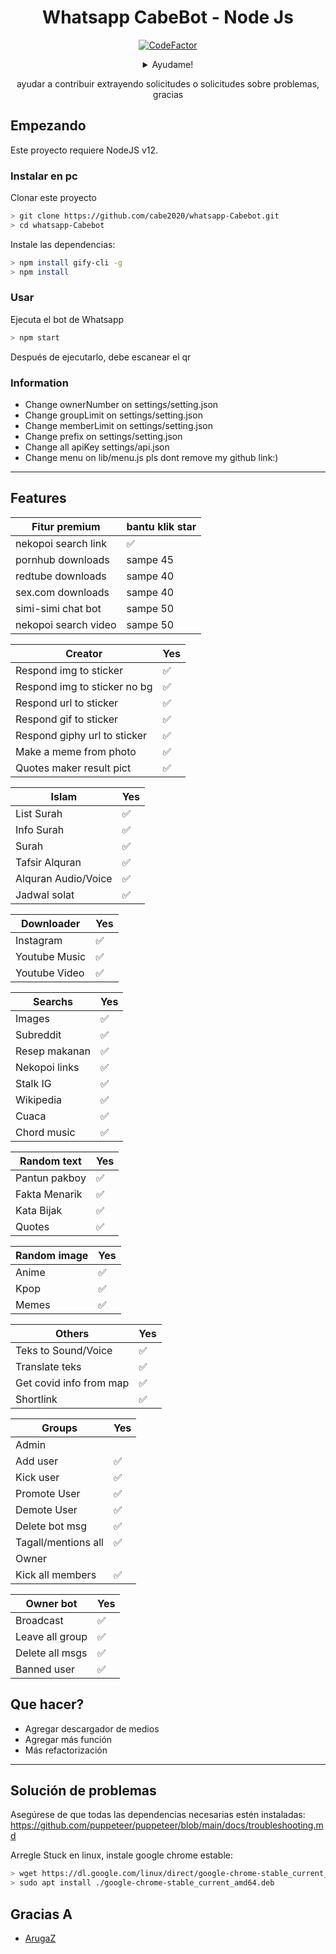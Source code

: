 <div align="center">
 
# Whatsapp CabeBot - Node Js
[![CodeFactor](https://www.codefactor.io/repository/github/cabe2020/whatsapp-cabebot)](https://www.codefactor.io/repository/github/cabe2020/whatsapp-cabebot)
<details>
 <summary> Ayudame!</summary>
 
 [Trakteer](https://trakteer.id/Cabeguss-wuzfc)
 [PayPal](https://paypal.me/cabegus?locale.x=es_XC)
 
</details>

ayudar a contribuir extrayendo solicitudes o solicitudes sobre problemas, gracias
</div>

## Empezando

Este proyecto requiere NodeJS v12.

### Instalar en pc
Clonar este proyecto

```bash
> git clone https://github.com/cabe2020/whatsapp-Cabebot.git
> cd whatsapp-Cabebot
```

Instale las dependencias:

```bash
> npm install gify-cli -g
> npm install
```

### Usar
Ejecuta el bot de Whatsapp

```bash
> npm start
```

Después de ejecutarlo, debe escanear el qr

### Information
- Change ownerNumber on settings/setting.json
- Change groupLimit on settings/setting.json
- Change memberLimit on settings/setting.json
- Change prefix on settings/setting.json
- Change all apiKey settings/api.json
- Change menu on lib/menu.js
pls dont remove my github link:)

---

## Features

| Fitur premium |bantu klik star|
| ------------- | ------------- |
| nekopoi search link| ✅|
| pornhub downloads| sampe 45|
| redtube downloads| sampe 40|
| sex.com downloads| sampe 40|
| simi-simi chat bot| sampe 50|
| nekopoi search video| sampe 50|

| Creator |Yes|
| ------------- | ------------- |
| Respond img to sticker|✅|
| Respond img to sticker no bg|✅|
| Respond url to sticker|✅|
| Respond gif to sticker|✅|
| Respond giphy url to sticker|✅|
| Make a meme from photo|✅|
| Quotes maker result pict|✅|

| Islam |Yes|
| ------------- | ------------- |
| List Surah|✅|
| Info Surah|✅|
| Surah|✅|
| Tafsir Alquran|✅|
| Alquran Audio/Voice|✅|
| Jadwal solat|✅|

| Downloader |Yes|
| ------------- | ------------- |
| Instagram |✅|
| Youtube Music |✅|
| Youtube Video |✅|

| Searchs |Yes|
| ------------- | ------------- |
| Images |✅|
| Subreddit |✅|
| Resep makanan |✅|
| Nekopoi links |✅|
| Stalk IG |✅|
| Wikipedia |✅|
| Cuaca |✅|
| Chord music |✅|

| Random text |Yes|
| ------------- | ------------- |
| Pantun pakboy|✅|
| Fakta Menarik|✅|
| Kata Bijak|✅|
| Quotes|✅|

| Random image |Yes|
| ------------- | ------------- |
| Anime |✅|
| Kpop |✅|
| Memes |✅|


| Others |Yes|
| ------------- | ------------- |
| Teks to Sound/Voice|✅|
| Translate teks|✅|
| Get covid info from map|✅|
| Shortlink|✅|

| Groups |Yes|
| ------------- | ------------- |
| Admin||
| Add user|✅|
| Kick user|✅|
| Promote User|✅|
| Demote User|✅|
| Delete bot msg|✅|
| Tagall/mentions all|✅|
| Owner||
| Kick all members|✅|

| Owner bot |Yes|
| ------------- | ------------- |
| Broadcast|✅|
| Leave all group|✅|
| Delete all msgs|✅|
| Banned user|✅|


## Que hacer?
- Agregar descargador de medios
- Agregar más función
- Más refactorización
 
---

## Solución de problemas
Asegúrese de que todas las dependencias necesarias estén instaladas: https://github.com/puppeteer/puppeteer/blob/main/docs/troubleshooting.md

Arregle Stuck en linux, instale google chrome estable: 
```bash
> wget https://dl.google.com/linux/direct/google-chrome-stable_current_amd64.deb
> sudo apt install ./google-chrome-stable_current_amd64.deb
```

## Gracias A
- [ArugaZ](https://github.com/ArugaZ)

